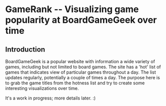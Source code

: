 # GameRank -- Visualizing game popularity at BoardGameGeek over time
## Introduction
BoardGameGeek is a popular website with information a wide variety of games, including but not limited to board games. The site has a 'hot' list of games that indicates view of particular games throughout a day. The list updates regularly, potentially a couple of times a day. The purpose here is to grab the game titles from the hotness list and try to create some interesting visualizations over time. 

It's a work in progress; more details later. :)